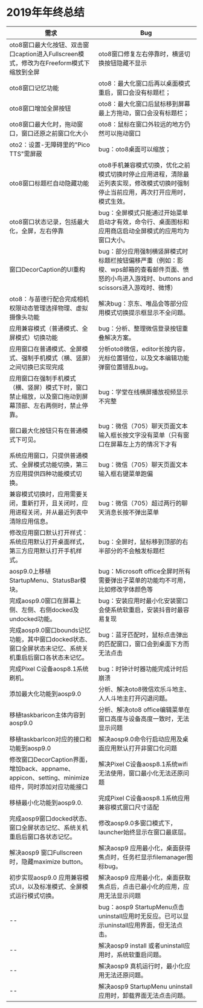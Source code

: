 # 2019年年终总结

|需求|Bug|
--|--
oto8窗口最大化按钮、双击窗口caption进入Fullscreen模式，修改为在Freeform模式下缩放到全屏|oto8窗口修复左右停靠时，横竖切换按钮隐藏不显示
oto8窗口记忆功能|oto8：最大化窗口后再以桌面模式重启，窗口会没有标题栏；
oto8窗口增加全屏按钮|oto8：最大化窗口后鼠标移到屏幕最上方拖动，窗口会没有标题栏；
oto8窗口最大化时，拖动窗口，窗口还原之前窗口化大小|oto8：鼠标在窗口外较远的地方仍然可以拖动窗口
oto2：设置-无障碍里的"Pico TTS"需屏蔽|bug：oto8桌面可以缩放；
oto8窗口标题栏自动隐藏功能|oto8手机兼容模式切换，优化之前模式切换时停止应用进程，清除最近列表实现，修改模式切换时强制停止当前应用，再次打开应用时，模式生效。
oto8窗口状态记录，包括最大化，全屏，左右停靠|bug：全屏模式只能通过开始菜单启动才有效，命令行、桌面图标和应用商店启动全屏模式的应用均为窗口大小。
窗口DecorCaption的UI重构|bug：部分应用强制横竖屏模式时标题栏按钮偏移严重（例如：影梭、wps邮箱的查看邮件页面、愤怒的小鸟进入游戏时、buttons and scissors进入游戏时、微博）
oto8：与苗德行配合完成相机权限动态管理选择物理、虚拟摄像头功能|解决bug：京东、唯品会等部分应用模式切换提示框显示不全问题。
应用兼容模式（普通模式、全屏模式）切换功能|bug：分析、整理微信登录按钮重叠解决方案。
应用窗口在普通模式、全屏模式、强制手机模式（横、竖屏）之间切换已实现完成|分析oto8微信，editor长按内容，光标位置错位，以及文本编辑功能弹窗位置错乱bug。
应用窗口在强制手机模式（横、竖屏）模式下时，窗口禁止缩放，以及窗口拖动到屏幕顶部、左右两侧时，禁止停靠。|bug：学堂在线横屏播放视频显示不完整
窗口最大化按钮只有在普通模式下可见。|bug：微信（705）聊天页面文本输入框长按文字没有菜单（只有窗口在屏幕左上方的情况下才有
系统应用窗口，只提供普通模式、全屏模式功能切换，第三方应用提供四种功能模式切换。|bug：微信（705）聊天页面文本输入框右键菜单跑偏
兼容模式切换时，应用需要关闭，重新打开，且关闭时，应用进程关闭，并从最近列表中清除应用信息。|bug：微信（705）超过两行的聊天消息长按不弹出菜单
修改应用窗口默认打开样式：系统应用默认打开桌面样式，第三方应用默认打开手机样式。|bug：全屏时，鼠标移到顶部的右半部分的不会触发标题栏
aosp9.0上移植StartupMenu、StatusBar模块。|bug：Microsoft office全屏时所有需要弹出子菜单的功能均不可用，比如修改字体颜色等
完成aosp9.0窗口在屏幕上侧、左侧、右侧docked及undocked功能。|bug：安装应用时最小化安装窗口会使系统软重启，安装抖音时最容易复现
完成aosp9.0窗口bounds记忆功能，其中窗口docked状态、窗口全屏状态未记忆、系统关机重启后窗口各状态未记忆。|bug：蓝牙匹配时，鼠标点击弹出的匹配窗口，窗口会到桌面下方而无法点击
完成Pixel C设备aosp8.1系统刷机。|bug：时钟计时器功能完成计时后崩溃
添加最大化功能到aosp9.0|分析、解决oto8微信欢乐斗地主、人人斗地主打开闪退问题。
移植taskbaricon主体内容到aosp9.0|分析、解决oto8 office编辑菜单在窗口高度与设备高度一致时，无法显示问题
移植taskbarIcon对应的接口和功能到aosp9.0|解决aosp9.0命令行启动应用及桌面应用默认打开非窗口化问题
修改窗口DecorCaption界面，增加back、appname、appicon、setting、minimize组件，同时添加对应功能接口|解决Pixel C设备aosp8.1系统wifi无法使用，窗口最小化无法还原问题
移植最小化功能到aosp9.0.|完成Pixel C设备aosp8.1系统应用兼容模式窗口尺寸适配
完成aosp9窗口docked状态、窗口全屏状态记忆、系统关机重启后窗口各状态记忆。|修改aosp9.0多窗口模式下，launcher始终显示在窗口最底层。
解决aosp9 窗口Fullscreen时，隐藏maximize button。|解决aosp9 应用最小化，桌面获得焦点时，任务栏显示filemanager图标bug。
初步实现aosp9.0 应用兼容模式UI，以及标准模式、全屏模式运行模式切换。|解决aosp9 应用最小化，桌面获取焦点后，点击已最小化的应用，应用无法显示问题
--|bug：aosp9 StartupMenu点击uninstall应用时无反应。已可以显示uninstall应用界面，但无法点击。
--|解决aosp9 install 或者uninstall应用时，系统软重启问题。
--|解决aosp9 真机运行时，最小化应用无法还原问题。 
--|解决aosp9 StartupMenu uninstall应用时，卸载界面无法点击问题。


  
  
  
